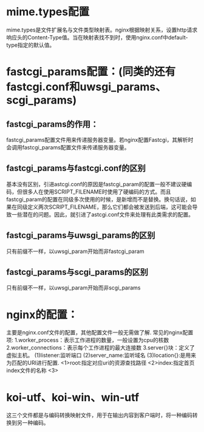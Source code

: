 # mime.types配置
  mime.types是文件扩展名与文件类型映射表。nginx根据映射关系，设置http请求响应头的Content-Type值。当在映射表找不到时，使用nginx.conf中default-type指定的默认值。
# fastcgi_params配置：(同类的还有fastcgi.conf和uwsgi_params、scgi_params)
## fastcgi_params的作用：
  fastcgi_params配置文件用来传递服务器变量。若nginx配置Fastcgi，其解析时会调用fastcgi_params配置文件来传递服务器变量。
## fastcgi_params与fastcgi.conf的区别
  基本没有区别，引进astcgi.conf的原因是fastcgi_param的配置一般不建议硬编码，但很多人在使用SCRIPT_FILENAME时使用了硬编码的方式。而且fastcgi_param的配置在同级多次使用的时候，是新增而不是替换。换句话说，如果在同级定义两次SCRIPT_FILENAME，那么它们都会被发送到后端，这可能会导致一些潜在的问题。因此，就引进了astcgi.conf文件来处理有此类需求的配置。
## fastcgi_params与uwsgi_params的区别
  只有前缀不一样，以uwsgi_param开始而非fastcgi_param
## fastcgi_params与scgi_params的区别
  只有前缀不一样，以uwsgi_param开始而非scgi_params
# nginx的配置：
主要是nginx.conf文件的配置，其他配置文件一般无需做了解.
常见的nginx配置项: 
1.worker_process：表示工作进程的数量，一般设置为cpu的核数
2.worker_connections：表示每个工作进程的最大连接数
3.server{}块：定义了虚拟主机。
  (1)listener:监听端口
  (2)server_name:监听域名
  (3)location{}:是用来为匹配的URI进行配置.
    <1>root:指定对应uri的资源查找路径
    <2>index:指定首页index文件的名称
    <3>
# koi-utf、koi-win、win-utf
这三个文件都是与编码转换映射文件，用于在输出内容到客户端时，将一种编码转换到另一种编码。